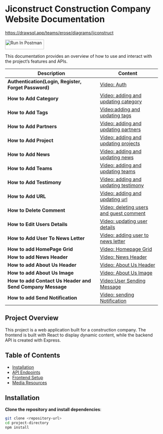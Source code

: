 # Jiconstruct Construction Company Website Documentation

https://drawsql.app/teams/erose/diagrams/jiconstruct

[<img src="https://run.pstmn.io/button.svg" alt="Run In Postman" style="width: 128px; height: 32px;">](https://homadil-tech.postman.co/collection/33389308-c3be9a30-9ee3-46d4-9f86-cb74b3614b02?source=rip_markdown&active-environment=33389308-0ddba0a5-583a-4b84-bdf8-c0a0f22729f9)

This documentation provides an overview of how to use and interact with the project’s features and APIs.

| Description                                               | Content                                                                                          |
| --------------------------------------------------------- | ------------------------------------------------------------------------------------------------ |
| **Authentication(Login, Register, Forget Password)**      | [Video: Auth](documentation/assets/videos/authentication.mov)                                    |
| **How to Add Category**                                   | [Video: adding and updating category](documentation/assets/videos/addingCategory.mov)            |
| **How to Add Tags**                                       | [Video:adding and updating tags](documentation/assets/videos/addingTags.mov)                     |
| **How to Add Partners**                                   | [Video: adding and updating partners](documentation/assets/videos/addingPartners.mov)            |
| **How to Add Project**                                    | [Video: adding and updating projects](documentation/assets/videos/addingProjects.mov)            |
| **How to Add News**                                       | [Video: adding and updating news](documentation/assets/videos/addingNews.mov)                    |
| **How to Add Teams**                                      | [Video: adding and updating teams](documentation/assets/videos/addingTeams.mov)                  |
| **How to Add Testimony**                                  | [Video: adding and updating testimony](documentation/assets/videos/addingTestomony.mov)          |
| **How to Add URL**                                        | [Video: adding and updating url](documentation/assets/videos/addingUrls.mov)                     |
| **How to Delete Comment**                                 | [Video: deleting users and guest comment](documentation/assets/videos/DeletingComment.mov)       |
| **How to Edit Users Details**                             | [Video: updating user details](documentation/assets/videos/updatingUser.mov)                     |
| **How to Add User To News Letter**                        | [Video: adding user to news letter](documentation/assets/videos/addToNewsLetter.mov.)            |
| **How to add HomePage Grid**                              | [Video: Homepage Grid](documentation/assets/videos/addHomeGrid.mov)                              |
| **How to add News Header**                                | [Video: News Header](documentation/assets/videos/NewsHeader.mov)                                 |
| **How to add About Us Header**                            | [Video: About Us Header](documentation/assets/videos/AboutUSHeader.mov)                          |
| **How to add About Us Image**                             | [Video: About Us Image](documentation/assets/videos/AboutUsImage.mov)                            |
| **How to add Contact Us Header and Send Company Message** | [Video:User Sending Message](documentation/assets/videos/ContactUsHeaderAndUPload%20Message.mov) |
| **How to add Send Notification**                          | [Video: sending Notification](documentation/assets/videos/Notification.mov)                      |

## Project Overview

This project is a web application built for a construction company. The frontend is built with React to display dynamic content, while the backend API is created with Express.

## Table of Contents

- [Installation](#installation)
- [API Endpoints](#api-endpoints)
- [Frontend Setup](#frontend-setup)
- [Media Resources](#media-resources)

## Installation

**Clone the repository and install dependencies**:

```bash
git clone <repository-url>
cd project-directory
npm install
```
